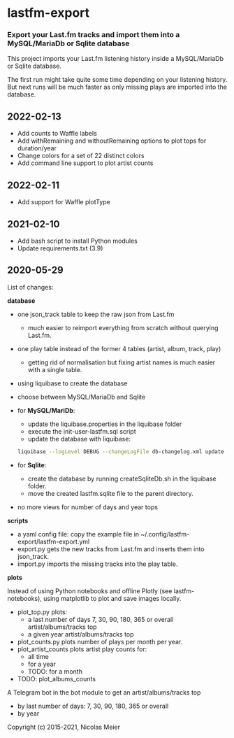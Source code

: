 # lastfm-export
### Export your Last.fm tracks and import them into a MySQL/MariaDb or Sqlite database

This project imports your Last.fm listening history inside a MySQL/MariaDb or Sqlite database.

The first run might take quite some time depending on your listening history.
But next runs will be much faster as only missing plays are imported into the database.

## 2022-02-13

- Add counts to Waffle labels
- Add withRemaining and withoutRemaining options to plot tops for duration/year
- Change colors for a set of 22 distinct colors
- Add command line support to plot artist counts

## 2022-02-11

- Add support for Waffle plotType

## 2021-02-10

- Add bash script to install Python modules
- Update requirements.txt (3.9)

## 2020-05-29

List of changes:

**database**
- one json_track table to keep the raw json from Last.fm
    - much easier to reimport everything from scratch without querying Last.fm.
- one play table instead of the former 4 tables (artist, album, track, play)
    - getting rid of normalisation but fixing artist names is much easier with a single table.
- using liquibase to create the database
- choose between MySQL/MariaDb and Sqlite

- for **MySQL/MariDb**:
    - update the liquibase.properties in the liquibase folder
    - execute the init-user-lastfm.sql script
    - update the database with liquibase:
    ```bash
    liquibase --logLevel DEBUG --changeLogFile db-changelog.xml update
    ```
- for **Sqlite**:
    - create the database by running createSqliteDb.sh in the liquibase folder.
    - move the created lastfm.sqlite file to the parent directory.
- no more views for number of days and year tops

**scripts**
- a yaml config file: copy the example file in ~/.config/lastfm-export/lastfm-export.yml
- export.py gets the new tracks from Last.fm and inserts them into json_track.
- import.py imports the missing tracks into the play table.
 
**plots**

Instead of using Python notebooks and offline Plotly (see lastfm-notebooks),
using matplotlib to plot and save images locally.

- plot_top.py plots:
    - a last number of days 7, 30, 90, 180, 365 or overall artist/albums/tracks top
    - a given year artist/albums/tracks top
- plot_counts.py plots number of plays per month per year.
- plot_artist_counts plots artist play counts for:
    - all time
    - for a year
    - TODO: for a month
- TODO: plot_albums_counts

A Telegram bot in the bot module to get an artist/albums/tracks top
- by last number of days: 7, 30, 90, 180, 365 or overall
- by year

Copyright (c) 2015-2021, Nicolas Meier
